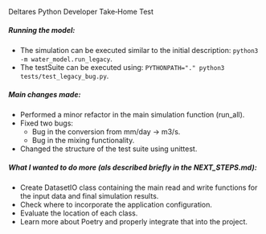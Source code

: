 Deltares Python Developer Take‑Home Test

##### Running the model:
- The simulation can be executed similar to the initial description: `python3 -m water_model.run_legacy`.
- The testSuite can be executed using: `PYTHONPATH="." python3 tests/test_legacy_bug.py`.

##### Main changes made:
- Performed a minor refactor in the main simulation function (run_all).
- Fixed two bugs:
  * Bug in the conversion from mm/day -> m3/s.
  * Bug in the mixing functionality.
- Changed the structure of the test suite using unittest.

##### What I wanted to do more (als described briefly in the NEXT_STEPS.md):
- Create DatasetIO class containing the main read and write functions for the input data and final simulation results.
- Check where to incorporate the application configuration.
- Evaluate the location of each class.
- Learn more about Poetry and properly integrate that into the project.

